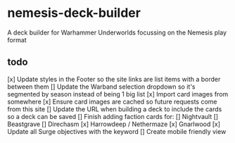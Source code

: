 # nemesis-deck-builder
A deck builder for Warhammer Underworlds focussing on the Nemesis play format


## todo
[x] Update styles in the Footer so the site links are list items with a border between them
[] Update the Warband selection dropdown so it's segmented by season instead of being 1 big list
[x] Import card images from somewhere
[x] Ensure card images are cached so future requests come from this site
[] Update the URL when building a deck to include the cards so a deck can be saved
[] Finish adding faction cards for:
    [] Nightvault
    [] Beastgrave
    [] Direchasm
    [x] Harrowdeep / Nethermaze
    [x] Gnarlwood
[x] Update all Surge objectives with the keyword
[] Create mobile friendly view
